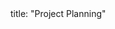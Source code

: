 <frontmatter>
title: "Project Planning"
</frontmatter>

<include src="container-inPage-asFlat.md" boilerplate />